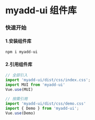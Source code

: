 # myadd-ui 组件库

### 快速开始

#### 1.安装组件库

```bash
npm i myadd-ui
```

#### 2.引用组件库
```javascript
// 全部引入
import 'myadd-ui/dist/css/index.css';
import MUI from 'myadd-ui'
Vue.use(MUI)

// 按需引用
import 'myadd-ui/dist/css/demo.css'
import { Demo } from 'myadd-ui';
Vue.use(Demo)
```